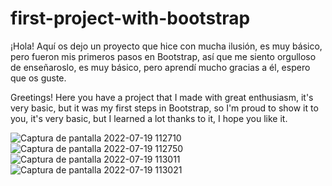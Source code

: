 # first-project-with-bootstrap
¡Hola! Aquí os dejo un proyecto que hice con mucha ilusión, es muy básico, pero fueron mis primeros pasos en Bootstrap, así que me siento orgulloso de enseñaroslo, es muy básico, pero aprendí mucho  gracias a él, espero que os guste.

Greetings! Here you have a project that I made with great enthusiasm, it's very basic, but it was my first steps in Bootstrap, so I'm proud to show it to you, it's very basic, but I learned a lot thanks to it, I hope you like it.


![Captura de pantalla 2022-07-19 112710](https://user-images.githubusercontent.com/101423308/179720624-6bfb69c9-9596-46d0-b757-62fb371cd079.png)
![Captura de pantalla 2022-07-19 112750](https://user-images.githubusercontent.com/101423308/179720644-8b9e3815-39ac-4be6-86e1-8f8b472ee89a.png)
![Captura de pantalla 2022-07-19 113011](https://user-images.githubusercontent.com/101423308/179720652-ba1c5a3f-b8f0-4843-82f0-cb67cf866222.png)
![Captura de pantalla 2022-07-19 113021](https://user-images.githubusercontent.com/101423308/179720655-a1aac961-37af-4445-b595-188072fbd1d4.png)
